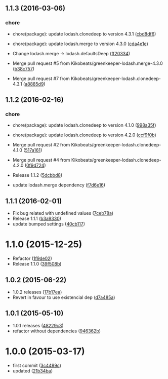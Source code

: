 <a name="1.1.3"></a>
## 1.1.3 (2016-03-06)


### chore

* chore(package): update lodash.clonedeep to version 4.3.1 ([cbd8df6](https://github.com/kikobeats/existential-default/commit/cbd8df6))
* chore(package): update lodash.merge to version 4.3.0 ([cda4e1e](https://github.com/kikobeats/existential-default/commit/cda4e1e))

* Change lodash.merge → lodash.defaultsDeep ([ff20334](https://github.com/kikobeats/existential-default/commit/ff20334))
* Merge pull request #5 from Kikobeats/greenkeeper-lodash.merge-4.3.0 ([b38c757](https://github.com/kikobeats/existential-default/commit/b38c757))
* Merge pull request #7 from Kikobeats/greenkeeper-lodash.clonedeep-4.3.1 ([a8885d9](https://github.com/kikobeats/existential-default/commit/a8885d9))



<a name="1.1.2"></a>
## 1.1.2 (2016-02-16)


### chore

* chore(package): update lodash.clonedeep to version 4.1.0 ([998a35f](https://github.com/kikobeats/existential-default/commit/998a35f))
* chore(package): update lodash.clonedeep to version 4.2.0 ([ccf9f0b](https://github.com/kikobeats/existential-default/commit/ccf9f0b))

* Merge pull request #2 from Kikobeats/greenkeeper-lodash.clonedeep-4.1.0 ([517a161](https://github.com/kikobeats/existential-default/commit/517a161))
* Merge pull request #4 from Kikobeats/greenkeeper-lodash.clonedeep-4.2.0 ([0f9d724](https://github.com/kikobeats/existential-default/commit/0f9d724))
* Release 1.1.2 ([5dcbbd8](https://github.com/kikobeats/existential-default/commit/5dcbbd8))
* update lodash.merge dependency ([f7d6e16](https://github.com/kikobeats/existential-default/commit/f7d6e16))



<a name="1.1.1"></a>
## 1.1.1 (2016-02-01)


* Fix bug related with undefined values ([7ceb78a](https://github.com/kikobeats/existential-default/commit/7ceb78a))
* Release 1.1.1 ([b3a9330](https://github.com/kikobeats/existential-default/commit/b3a9330))
* update bumped settings ([40cb117](https://github.com/kikobeats/existential-default/commit/40cb117))



<a name="1.1.0"></a>
# 1.1.0 (2015-12-25)


* Refactor ([1f9de02](https://github.com/kikobeats/existential-default/commit/1f9de02))
* Release 1.1.0 ([39f508b](https://github.com/kikobeats/existential-default/commit/39f508b))



<a name="1.0.2"></a>
## 1.0.2 (2015-06-22)


* 1.0.2 releases ([17b17ea](https://github.com/kikobeats/existential-default/commit/17b17ea))
* Revert in favour to use existencial dep ([d7a485a](https://github.com/kikobeats/existential-default/commit/d7a485a))



<a name="1.0.1"></a>
## 1.0.1 (2015-05-10)


* 1.0.1 releases ([48229c3](https://github.com/kikobeats/existential-default/commit/48229c3))
* refactor without dependencies ([946362b](https://github.com/kikobeats/existential-default/commit/946362b))



<a name="1.0.0"></a>
# 1.0.0 (2015-03-17)


* first commit ([3c4489c](https://github.com/kikobeats/existential-default/commit/3c4489c))
* updated ([21b34ba](https://github.com/kikobeats/existential-default/commit/21b34ba))



